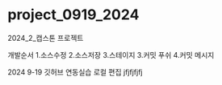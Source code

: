 # project_0919_2024
2024_2_캡스톤 프로젝트

개발순서
1.소스수정
2.소스저장
3.스테이지
3.커밋 푸쉬
4.커밋 메시지

2024 9-19 깃허브 연동실습
로컬 편집
jfjfjfjfj